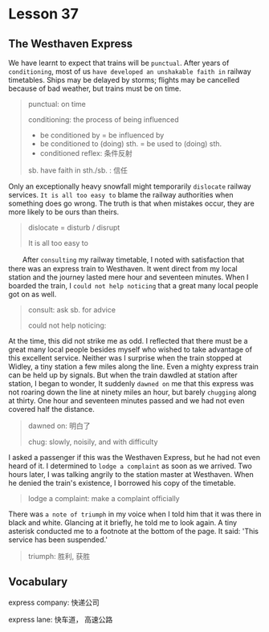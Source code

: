 # Lesson 37 

## The Westhaven Express

We have learnt to expect that trains will be `punctual`. After years of `conditioning`, most of us `have developed an unshakable faith in` railway timetables. Ships may be delayed by storms; flights may be cancelled because of bad weather, but trains must be on time. 

> punctual: on time
>
> conditioning: the process of being influenced
>
> * be conditioned by =  be influenced by
> * be conditioned to (doing) sth. = be used to (doing) sth.
> * conditioned reflex: 条件反射
>
> sb. have faith in sth./sb. : 信任

Only an exceptionally heavy snowfall might temporarily `dislocate` railway services. `It is all too easy to` blame the railway authorities when something does go wrong. The truth is that when mistakes occur, they are more likely to be ours than theirs.

> dislocate = disturb / disrupt
>
> It is all too easy to

　　After `consulting` my railway timetable, I noted with satisfaction that there was an express train to Westhaven. It went direct from my local station and the journey lasted mere hour and seventeen minutes. When I boarded the train, I `could not help noticing` that a great many local people got on as well. 

> consult: ask sb. for advice
>
> could not help noticing: 

At the time, this did not strike me as odd. I reflected that there must be a great many local people besides myself who wished to take advantage of this excellent service. Neither was I surprise when the train stopped at Widley, a tiny station a few miles along the line. Even a mighty express train can be held up by signals. But when the train dawdled at station after station, I began to wonder, It suddenly `dawned on` me that this express was not roaring down the line at ninety miles an hour, but barely `chugging` along at thirty. One hour and seventeen minutes passed and we had not even covered half the distance. 

> dawned on: 明白了
>
> chug:  slowly, noisily, and with difficulty

I asked a passenger if this was the Westhaven Express, but he had not even heard of it. I determined to `lodge a complaint` as soon as we arrived. Two hours later, I was talking angrily to the station master at Westhaven. When he denied the train's existence, I borrowed his copy of the timetable. 

> lodge a complaint: make a complaint officially

There was `a note of triumph` in my voice when I told him that it was there in black and white. Glancing at it briefly, he told me to look again. A tiny asterisk conducted me to a footnote at the bottom of the page. It said: 'This service has been suspended.'

> triumph: 胜利, 获胜

## Vocabulary

express company: 快递公司

express lane: 快车道， 高速公路